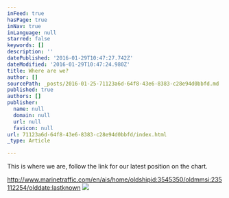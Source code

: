```yaml
---
inFeed: true
hasPage: true
inNav: true
inLanguage: null
starred: false
keywords: []
description: ''
datePublished: '2016-01-29T10:47:27.742Z'
dateModified: '2016-01-29T10:47:24.980Z'
title: Where are we?
author: []
sourcePath: _posts/2016-01-25-71123a6d-64f8-43e6-8383-c28e94d0bbfd.md
published: true
authors: []
publisher:
  name: null
  domain: null
  url: null
  favicon: null
url: 71123a6d-64f8-43e6-8383-c28e94d0bbfd/index.html
_type: Article

---
```

This is where we are, follow the link for our latest position on the chart.

http://www.marinetraffic.com/en/ais/home/oldshipid:3545350/oldmmsi:235112254/olddate:lastknown
![](https://the-grid-user-content.s3-us-west-2.amazonaws.com/8e767951-12d3-4b3b-83dd-5b8f63cb6dd1.jpg)
